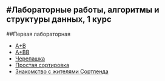#Лабораторные работы, алгоритмы и структуры данных, 1 курс
---
##Первая лабораторная
* [A+B](https://github.com/Bibletoon/AlgorithmsLabs/blob/master/First/Aplusb.cs)
* [A+BB](https://github.com/Bibletoon/AlgorithmsLabs/blob/master/First/Aplusbb.cs)
* [Черепашка](https://github.com/Bibletoon/AlgorithmsLabs/blob/master/First/Turtle.cs)
* [Простая сортировка](https://github.com/Bibletoon/AlgorithmsLabs/blob/master/First/Smallsort.cs)
* [Знакомство с жителями Сортленда](https://github.com/Bibletoon/AlgorithmsLabs/blob/master/First/Sortland.cs)
